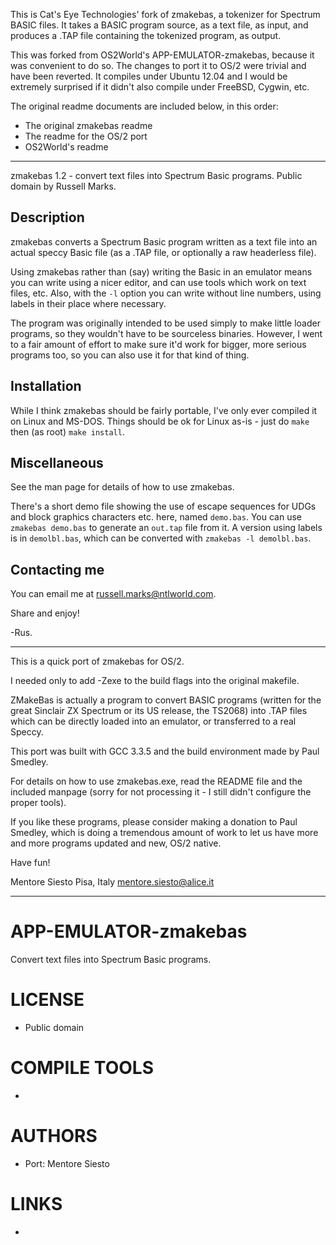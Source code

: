 This is Cat's Eye Technologies' fork of zmakebas, a tokenizer for
Spectrum BASIC files.  It takes a BASIC program source, as a text
file, as input, and produces a .TAP file containing the tokenized
program, as output.

This was forked from OS2World's APP-EMULATOR-zmakebas, because it
was convenient to do so.  The changes to port it to OS/2 were
trivial and have been reverted.  It compiles under Ubuntu 12.04
and I would be extremely surprised if it didn't also compile under
FreeBSD, Cygwin, etc.

The original readme documents are included below, in this order:

*   The original zmakebas readme
*   The readme for the OS/2 port
*   OS2World's readme

- - - -

zmakebas 1.2 - convert text files into Spectrum Basic programs.
Public domain by Russell Marks.


Description
-----------

zmakebas converts a Spectrum Basic program written as a text file into
an actual speccy Basic file (as a .TAP file, or optionally a raw
headerless file).

Using zmakebas rather than (say) writing the Basic in an emulator
means you can write using a nicer editor, and can use tools which work
on text files, etc. Also, with the `-l` option you can write without
line numbers, using labels in their place where necessary.

The program was originally intended to be used simply to make little
loader programs, so they wouldn't have to be sourceless binaries.
However, I went to a fair amount of effort to make sure it'd work for
bigger, more serious programs too, so you can also use it for that
kind of thing.


Installation
------------

While I think zmakebas should be fairly portable, I've only ever
compiled it on Linux and MS-DOS. Things should be ok for Linux as-is -
just do `make` then (as root) `make install`.


Miscellaneous
-------------

See the man page for details of how to use zmakebas.

There's a short demo file showing the use of escape sequences for UDGs
and block graphics characters etc. here, named `demo.bas`. You can use
`zmakebas demo.bas` to generate an `out.tap` file from it. A version
using labels is in `demolbl.bas`, which can be converted with
`zmakebas -l demolbl.bas`.


Contacting me
-------------

You can email me at russell.marks@ntlworld.com.


Share and enjoy! 

-Rus.

- - - -

This is a quick port of zmakebas for OS/2.

I needed only to add -Zexe to the build flags into the original makefile.

ZMakeBas is actually a program to convert BASIC programs (written for the great Sinclair ZX Spectrum
or its US release, the TS2068) into .TAP files which can be directly loaded into an emulator, or
transferred to a real Speccy.

This port was built with GCC 3.3.5 and the build environment made by Paul Smedley.

For details on how to use zmakebas.exe, read the README file and the included manpage (sorry for
not processing it - I still didn't configure the proper tools).

If you like these programs, please consider making a donation to Paul Smedley, which is doing
a tremendous amount of work to let us have more and more programs updated and new, OS/2 native.

Have fun!

Mentore Siesto
Pisa, Italy
mentore.siesto@alice.it

- - - -

APP-EMULATOR-zmakebas
=====================

Convert text files into Spectrum Basic programs.


LICENSE
===============
* Public domain

COMPILE TOOLS
===============
* 

AUTHORS
===============
* Port: Mentore Siesto

LINKS
===============
* 
